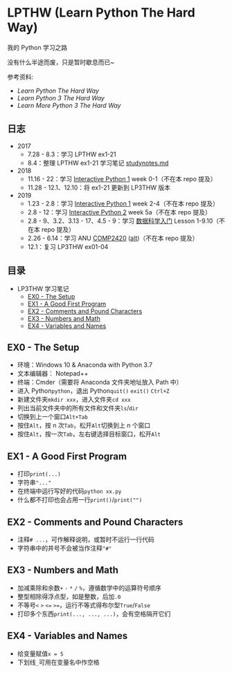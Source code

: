 # LPTHW (Learn Python The Hard Way)

我的 Python 学习之路

没有什么半途而废，只是暂时歇息而已~

参考资料:
- *Learn Python The Hard Way*
- *Learn Python 3 The Hard Way*
- *Learn More Python 3 The Hard Way*

## 日志

- 2017
	- 7.28 - 8.3：学习 LPTHW ex1-21
	- 8.4：整理 LPTHW ex1-21 学习笔记 [studynotes.md](https://github.com/lctfwyt/LPTHW/blob/master/studynotes.md)
- 2018
	- 11.16 - 22：学习 [Interactive Python 1](https://www.coursera.org/learn/interactive-python-1) week 0-1（不在本 repo 提及）
	- 11.28 - 12.1、12.10：将 ex1-21 更新到 LP3THW 版本
- 2019
	- 1.23 - 2.8：学习 [Interactive Python 1](https://www.coursera.org/learn/interactive-python-1) week 2-4（不在本 repo 提及）
	- 2.8 - 12：学习 [Interactive Python 2](https://www.coursera.org/learn/interactive-python-2) week 5a（不在本 repo 提及）
	- 2.8 - 9、3.2、3.13 - 17、4.5 - 9：学习 [数据科学入门](https://cn.udacity.com/course/intro-to-data-science--ud359) Lesson 1-9.10（不在本 repo 提及）
	- 2.26 - 6.14：学习 ANU [COMP2420](https://cs.anu.edu.au/courses/comp2420/) ([alt](https://programsandcourses.anu.edu.au/2019/course/COMP2420))（不在本 repo 提及）
	- 12.1：复习 LP3THW ex01-04

## 目录

- LP3THW 学习笔记
	- [EX0 - The Setup](EX0---The-Setup)
	- [EX1 - A Good First Program](EX1---A-Good-First-Program)
	- [EX2 - Comments and Pound Characters](EX2---Comments-and-Pound-Characters)
	- [EX3 - Numbers and Math](EX3---Numbers-and-Math)
	- [EX4 - Variables and Names](EX4---Variables-and-Names)

## EX0 - The Setup

- 环境：Windows 10 & Anaconda with Python 3.7
- 文本编辑器： Notepad++
- 终端：Cmder（需要将 Anaconda 文件夹地址放入 Path 中）
- 进入 Python`python`，退出 Python`quit()` `exit()` `Ctrl+Z`
- 新建文件夹`mkdir xxx`，进入文件夹`cd xxx`
- 列出当前文件夹中的所有文件和文件夹`ls`/`dir`
- 切换到上一个窗口`Alt+Tab`
- 按住`Alt`，按 n 次`Tab`，松开`Alt`切换到上 n 个窗口
- 按住`Alt`，按一次`Tab`，左右键选择目标窗口，松开`Alt`

## EX1 - A Good First Program

- 打印`print(...)`
- 字符串`"..."`
- 在终端中运行写好的代码`python xx.py`
- 什么都不打印也会占用一行`print()`/`print("")`

## EX2 - Comments and Pound Characters

- 注释`# ...`，可作解释说明，或暂时不运行一行代码
- 字符串中的井号不会被当作注释`"#"`

## EX3 - Numbers and Math

- 加减乘除和余数`+` `-` `*` `/` `%`，遵循数学中的运算符号顺序
- 整型相除得浮点型，如是整数，后加`.0`
- 不等号`<` `>` `<=` `>=`，运行不等式得布尔型`True`/`False`
- 打印多个东西`print(..., ..., ...)`，会有空格隔开它们

## EX4 - Variables and Names

- 给变量赋值`x = 5`
- 下划线`_`可用在变量名中作空格
